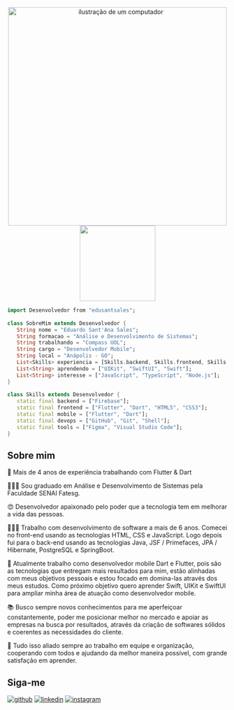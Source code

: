 <div align="center">
  <img src="https://raw.githubusercontent.com/MicaelliMedeiros/micaellimedeiros/master/image/computer-illustration.png" alt="ilustração de um computador" width="500rem" align="center">
  <img src="https://github-readme-stats.vercel.app/api/top-langs/?username=edusantsales&layout=compact&langs_count=7&theme=dracula" height="173rem" align="center"/>
</div>

```dart
import Desenvolvedor from "edusantsales";
  
class SobreMim extends Desenvolvedor {
   String nome = "Eduardo Sant'Ana Sales";
   String formacao = "Análise e Desenvolvimento de Sistemas";
   String trabalhando = "Compass UOL";
   String cargo = "Desenvolvedor Mobile";
   String local = "Anápolis - GO";
   List<Skills> experiencia = [Skills.backend, Skills.frontend, Skills.mobile, Skills.devops, Skills.tools];
   List<String> aprendendo = ["UIKit", "SwiftUI", "Swift"];
   List<String> interesse = ["JavaScript", "TypeScript", "Node.js"];
}
  
class Skills extends Desenvolvedor {
   static final backend = ["Firebase"];
   static final frontend = ["Flutter", "Dart", "HTML5", "CSS3"];
   static final mobile = ["Flutter", "Dart"];
   static final devops = ["GitHub", "Git", "Shell"];
   static final tools = ["Figma", "Visual Studio Code"];
}
```
<!--
<br/>

<div align="center">
  
  ![github-stats](https://github-readme-stats.vercel.app/api?username=edusantsales&show_icons=true&include_all_commits=false&count_private=true&theme=dracula)
  
</div>
-->
## Sobre mim

🚀 Mais de 4 anos de experiência trabalhando com Flutter & Dart

👨🏻‍🎓 Sou graduado em Análise e Desenvolvimento de Sistemas pela Faculdade SENAI Fatesg.

😍 Desenvolvedor apaixonado pelo poder que a tecnologia tem em melhorar a vida das pessoas.

👨🏻‍💻 Trabalho com desenvolvimento de software a mais de 6 anos. Comecei no front-end usando as tecnologias HTML, CSS e JavaScript. Logo depois fui para o back-end usando as tecnologias Java, JSF / Primefaces, JPA / Hibernate, PostgreSQL e SpringBoot.

🎯 Atualmente trabalho como desenvolvedor mobile Dart e Flutter, pois são as tecnologias que entregam mais resultados para mim, estão alinhadas com meus objetivos pessoais e estou focado em domina-las através dos meus estudos. Como próximo objetivo quero aprender Swift, UIKit e SwiftUI para ampliar minha área de atuação como desenvolvedor mobile.

📚 Busco sempre novos conhecimentos para me aperfeiçoar constantemente, poder me posicionar melhor no mercado e apoiar as empresas na busca por resultados, através da criação de softwares sólidos e coerentes as necessidades do cliente.

🤝 Tudo isso aliado sempre ao trabalho em equipe e organização, cooperando com todos e ajudando da melhor maneira possível, com grande satisfação em aprender.

## Siga-me

[![github](https://img.shields.io/badge/github-37393A?style=for-the-badge&logo=github&logoColor=white)](https://www.github.com/edusantsales)  [![linkedin](https://img.shields.io/badge/linkedin-0A66C2?style=for-the-badge&logo=linkedin&logoColor=white)](https://www.linkedin.com/in/edusantsales/)  [![instagram](https://img.shields.io/badge/instagram-CD486B?style=for-the-badge&logo=instagram&logoColor=white)](https://www.instagram.com/edusantsales)
